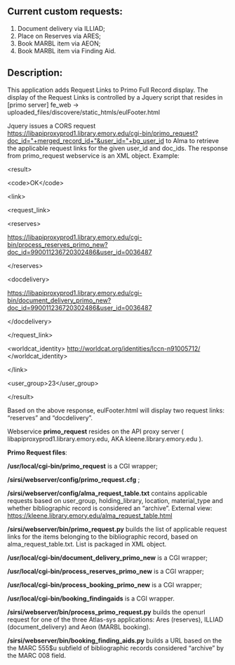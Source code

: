 ## Current custom requests:
  1. Document delivery via ILLIAD;
  2. Place on Reserves via ARES;
  3. Book MARBL item via AEON;
  4. Book MARBL item via Finding Aid.
  
## Description:
 This application adds Request Links to Primo Full Record display.
 The display of the Request Links is controlled by a Jquery script that resides 
 in [primo server] fe_web → uploaded_files/discovere/static_htmls/eulFooter.html
 
  Jquery issues a CORS request https://libapiproxyprod1.library.emory.edu/cgi-bin/primo_request?doc_id="+merged_record_id+"&user_id="+bg_user_id to Alma to retrieve the applicable request links for the given user_id and doc_ids.
The response from primo_request webservice is an XML object. Example:

 &lt;result&gt;
 
&lt;code&gt;OK&lt;/code&gt;

&lt;link&gt;

&lt;request_link&gt;

&lt;reserves&gt;

https://libapiproxyprod1.library.emory.edu/cgi-bin/process_reserves_primo_new?doc_id=990011236720302486&user_id=0036487

&lt;/reserves&gt;

&lt;docdelivery&gt;

https://libapiproxyprod1.library.emory.edu/cgi-bin/document_delivery_primo_new?doc_id=990011236720302486&user_id=0036487

&lt;/docdelivery&gt;

&lt;/request_link&gt;

&lt;worldcat_identity&gt; http://worldcat.org/identities/lccn-n91005712/ &lt;/worldcat_identity&gt;

&lt;/link&gt;

&lt;user_group&gt;23&lt;/user_group&gt;

&lt;/result&gt;


Based on the above response, eulFooter.html will display two request links: “reserves” and “docdelivery”.

Webservice **primo_request** resides on the API proxy server ( libapiproxyprod1.library.emory.edu, AKA kleene.library.emory.edu ).




**Primo Request files**:

   **/usr/local/cgi-bin/primo_request** is a CGI wrapper;
   
   **/sirsi/webserver/config/primo_request.cfg** ;
   
   **/sirsi/webserver/config/alma_request_table.txt** contains applicable requests  based on user_group, holding_library, location, material_type and whether bibliographic record is considered an “archive”.
   External view: https://kleene.library.emory.edu/alma_request_table.html

   **/sirsi/webserver/bin/primo_request.py**  builds the list of applicable request links for the items belonging to the bibliographic record, based on alma_request_table.txt. List is packaged in XML object.
  

   **/usr/local/cgi-bin/document_delivery_primo_new** is a CGI wrapper;

   **/usr/local/cgi-bin/process_reserves_primo_new** is a CGI wrapper;

   **/usr/local/cgi-bin/process_booking_primo_new** is a CGI wrapper;

   **/usr/local/cgi-bin/booking_findingaids** is a CGI wrapper.

   **/sirsi/webserver/bin/process_primo_request.py** builds the openurl request for one of the three Atlas-sys applications: Ares (reserves), ILLIAD (document_delivery) and Aeon (MARBL booking).


   **/sirsi/webserver/bin/booking_finding_aids.py** builds a URL based on the the MARC 555$u  subfield of bibliographic records considered “archive” by the MARC 008 field.



  
  
